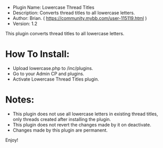  - Plugin Name: Lowercase Thread Titles
 - Description: Converts thread titles to all lowercase letters.
 - Author: Brian. ( https://community.mybb.com/user-115119.html )
 - Version: 1.2

This plugin converts thread titles to all lowercase letters.

# How To Install:
 - Upload lowercase.php to /inc/plugins.
 - Go to your Admin CP and plugins.
 - Activate Lowercase Thread Titles plugin.


# Notes: 
 - This plugin does not use all lowercase letters in existing thread titles, only threads created after installing the plugin. 
 - This plugin does not revert the changes made by it on deactivate.  
 - Changes made by this plugin are permanent.



Enjoy!
